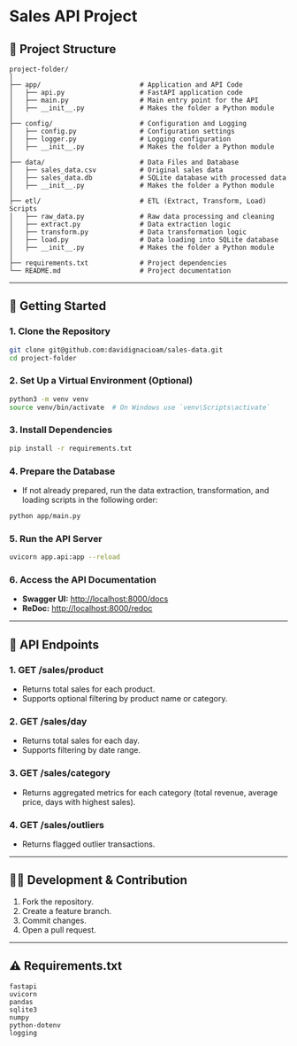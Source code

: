 # Sales API Project

## 📁 Project Structure

```
project-folder/
│
├── app/                         # Application and API Code
│   ├── api.py                   # FastAPI application code
│   ├── main.py                  # Main entry point for the API
│   ├── __init__.py              # Makes the folder a Python module
│
├── config/                      # Configuration and Logging
│   ├── config.py                # Configuration settings
│   ├── logger.py                # Logging configuration
│   ├── __init__.py              # Makes the folder a Python module
│
├── data/                        # Data Files and Database
│   ├── sales_data.csv           # Original sales data
│   ├── sales_data.db            # SQLite database with processed data
│   ├── __init__.py              # Makes the folder a Python module
│
├── etl/                         # ETL (Extract, Transform, Load) Scripts
│   ├── raw_data.py              # Raw data processing and cleaning
│   ├── extract.py               # Data extraction logic
│   ├── transform.py             # Data transformation logic
│   ├── load.py                  # Data loading into SQLite database
│   ├── __init__.py              # Makes the folder a Python module
│
├── requirements.txt             # Project dependencies
└── README.md                    # Project documentation
```

---

## 🚀 Getting Started

### 1. Clone the Repository

```bash
git clone git@github.com:davidignacioam/sales-data.git
cd project-folder
```

### 2. Set Up a Virtual Environment (Optional)

```bash
python3 -m venv venv
source venv/bin/activate  # On Windows use `venv\Scripts\activate`
```

### 3. Install Dependencies

```bash
pip install -r requirements.txt
```

### 4. Prepare the Database

- If not already prepared, run the data extraction, transformation, and loading scripts in the following order:

```bash
python app/main.py
```

### 5. Run the API Server

```bash
uvicorn app.api:app --reload
```

### 6. Access the API Documentation

- **Swagger UI:** [http://localhost:8000/docs](http://localhost:8000/docs)
- **ReDoc:** [http://localhost:8000/redoc](http://localhost:8000/redoc)

---

## 📌 API Endpoints

### 1. **GET /sales/product**

- Returns total sales for each product.
- Supports optional filtering by product name or category.

### 2. **GET /sales/day**

- Returns total sales for each day.
- Supports filtering by date range.

### 3. **GET /sales/category**

- Returns aggregated metrics for each category (total revenue, average price, days with highest sales).

### 4. **GET /sales/outliers**

- Returns flagged outlier transactions.

---

## 🧑‍💻 Development & Contribution

1. Fork the repository.
2. Create a feature branch.
3. Commit changes.
4. Open a pull request.

---

## ⚠️ Requirements.txt

```
fastapi
uvicorn
pandas
sqlite3
numpy
python-dotenv
logging
```
